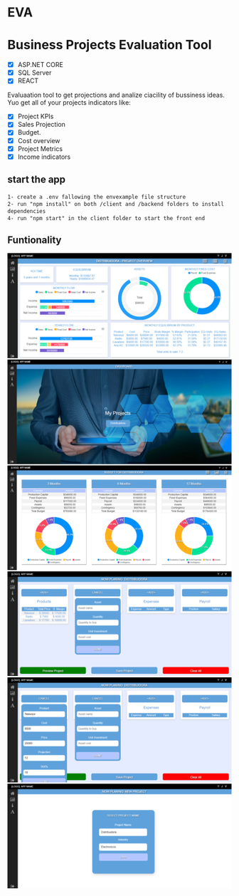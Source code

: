 # EVA

# Business Projects Evaluation Tool

- [x] ASP.NET CORE
- [x] SQL Server
- [x] REACT

Evaluaation tool to get projections and analize ciacility of bussiness ideas.
Yuo get all of your projects indicators like:

- [x] Project KPIs
- [x] Sales Projection
- [x] Budget.
- [x] Cost overview
- [x] Project Metrics
- [x] Income indicators

## start the app

    1- create a .env fallowing the envexample file structure
    2- run "npm install" on both /client and /backend folders to install dependencies
    4- run "npm start" in the client folder to start the front end

## Funtionality

![sample](./images/image1.png "sample")
![sample](./images/image2.png "sample")
![sample](./images/image3.png "sample")
![sample](./images/image4.png "sample")
![sample](./images/image5.png "sample")
![sample](./images/image6.png "sample")
